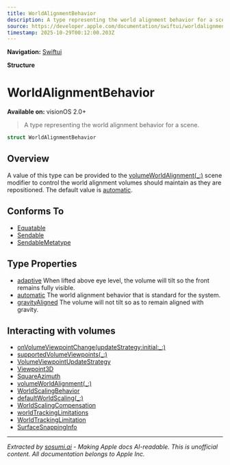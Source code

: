 ```yaml
---
title: WorldAlignmentBehavior
description: A type representing the world alignment behavior for a scene.
source: https://developer.apple.com/documentation/swiftui/worldalignmentbehavior
timestamp: 2025-10-29T00:12:00.203Z
---
```


**Navigation:** [Swiftui](/documentation/swiftui)

**Structure**

# WorldAlignmentBehavior

**Available on:** visionOS 2.0+

> A type representing the world alignment behavior for a scene.

```swift
struct WorldAlignmentBehavior
```

## Overview

A value of this type can be provided to the [volumeWorldAlignment(_:)](/documentation/swiftui/scene/volumeworldalignment(_:)) scene modifier to control the world alignment volumes should maintain as they are repositioned. The default value is [automatic](/documentation/swiftui/worldalignmentbehavior/automatic).

## Conforms To

- [Equatable](/documentation/Swift/Equatable)
- [Sendable](/documentation/Swift/Sendable)
- [SendableMetatype](/documentation/Swift/SendableMetatype)

## Type Properties

- [adaptive](/documentation/swiftui/worldalignmentbehavior/adaptive) When lifted above eye level, the volume will tilt so the front remains fully visible.
- [automatic](/documentation/swiftui/worldalignmentbehavior/automatic) The world alignment behavior that is standard for the system.
- [gravityAligned](/documentation/swiftui/worldalignmentbehavior/gravityaligned) The volume will not tilt so as to remain aligned with gravity.

## Interacting with volumes

- [onVolumeViewpointChange(updateStrategy:initial:_:)](/documentation/swiftui/view/onvolumeviewpointchange(updatestrategy:initial:_:))
- [supportedVolumeViewpoints(_:)](/documentation/swiftui/view/supportedvolumeviewpoints(_:))
- [VolumeViewpointUpdateStrategy](/documentation/swiftui/volumeviewpointupdatestrategy)
- [Viewpoint3D](/documentation/swiftui/viewpoint3d)
- [SquareAzimuth](/documentation/swiftui/squareazimuth)
- [volumeWorldAlignment(_:)](/documentation/swiftui/scene/volumeworldalignment(_:))
- [WorldScalingBehavior](/documentation/swiftui/worldscalingbehavior)
- [defaultWorldScaling(_:)](/documentation/swiftui/scene/defaultworldscaling(_:))
- [WorldScalingCompensation](/documentation/swiftui/worldscalingcompensation)
- [worldTrackingLimitations](/documentation/swiftui/environmentvalues/worldtrackinglimitations)
- [WorldTrackingLimitation](/documentation/swiftui/worldtrackinglimitation)
- [SurfaceSnappingInfo](/documentation/swiftui/surfacesnappinginfo)

---

*Extracted by [sosumi.ai](https://sosumi.ai) - Making Apple docs AI-readable.*
*This is unofficial content. All documentation belongs to Apple Inc.*
